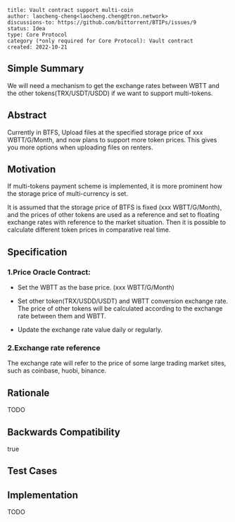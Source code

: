 
```btip: 9
title: Vault contract support multi-coin
author: laocheng-cheng<laocheng.cheng@tron.network>
discussions-to: https://github.com/bittorrent/BTIPs/issues/9
status: Idea
type: Core Protocol
category (*only required for Core Protocol): Vault contract
created: 2022-10-21
```

## Simple Summary

We will need a mechanism to get the exchange rates between WBTT and the other tokens(TRX/USDT/USDD) if we want to support multi-tokens.

## Abstract

Currently in BTFS, Upload files at the specified storage price of xxx WBTT/G/Month, and now plans to support more token prices. This gives you more options when uploading files on renters.

## Motivation

If multi-tokens payment scheme is implemented, it is more prominent how the storage price of multi-currency is set.

It is assumed that the storage price of BTFS is fixed (xxx WBTT/G/Month), and the prices of other tokens are used as a reference and set to floating exchange rates with reference to the market situation. Then it is possible to calculate different token prices in comparative real time.

## Specification

### 1.Price Oracle Contract:
- Set the WBTT as the base price. (xxx WBTT/G/Month)

- Set other token(TRX/USDD/USDT) and WBTT conversion exchange rate. The price of other tokens will be calculated according to the exchange rate between them and WBTT.

- Update the exchange rate value daily or regularly.

### 2.Exchange rate reference
The exchange rate will refer to the price of some large trading market sites, such as coinbase, huobi, binance.

## Rationale

TODO

## Backwards Compatibility

true

## Test Cases

## Implementation

TODO
